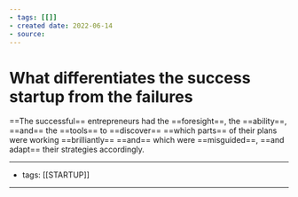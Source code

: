 ```yaml
---
- tags: [[]]
- created date: 2022-06-14
- source: 
---
```


# What differentiates the success startup from the failures

==The successful== entrepreneurs had the ==foresight==, the ==ability==, ==and== the ==tools== to ==discover== ==which parts== of their plans were working ==brilliantly== ==and== which were ==misguided==, ==and adapt== their strategies accordingly.

---
- tags: [[STARTUP]]
---